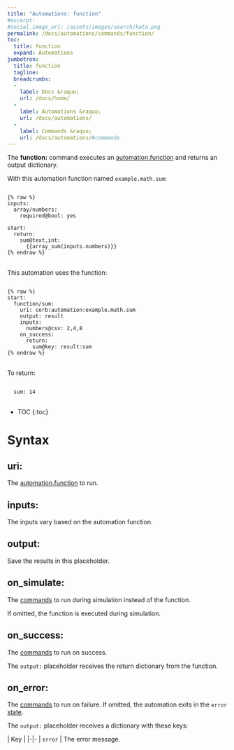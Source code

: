 ```yaml
---
title: "Automations: function"
#excerpt: 
#social_image_url: /assets/images/search/kata.png
permalink: /docs/automations/commands/function/
toc:
  title: function
  expand: Automations
jumbotron:
  title: function
  tagline: 
  breadcrumbs:
  -
    label: Docs &raquo;
    url: /docs/home/
  -
    label: Automations &raquo;
    url: /docs/automations/
  -
    label: Commands &raquo;
    url: /docs/automations/#commands
---
```


The **function:** command executes an [automation.function](/docs/automations/triggers/automation.function/) and returns an output dictionary.

With this automation function named `example.math.sum`:

<pre>
<code class="language-cerb">
{% raw %}
inputs:
  array/numbers:
    required@bool: yes

start:
  return:
    sum@text,int:
      {{array_sum(inputs.numbers)}}
{% endraw %}
</code>
</pre>

This automation uses the function:

<pre>
<code class="language-cerb">
{% raw %}
start:
  function/sum:
    uri: cerb:automation:example.math.sum
    output: result
    inputs:
      numbers@csv: 2,4,8
    on_success:
      return:
        sum@key: result:sum
{% endraw %}
</code>
</pre>

To return:

<pre>
<code class="language-cerb">
  sum: 14
</code>
</pre>

* TOC
{:toc}

# Syntax

## uri:

The [automation.function](/docs/automations/triggers/automation.function/) to run.

## inputs:

The inputs vary based on the automation function.

## output:

Save the results in this placeholder.

## on_simulate:

The [commands](/docs/automations/#commands) to run during simulation instead of the function.

If omitted, the function is executed during simulation.

## on_success:

The [commands](/docs/automations/#commands) to run on success.

The `output:` placeholder receives the return dictionary from the function. 

## on_error:

The [commands](/docs/automations/#commands) to run on failure. If omitted, the automation exits in the `error` [state](/docs/automations/#exit-states).

The `output:` placeholder receives a dictionary with these keys:

| Key |
|-|-
| `error` | The error message.
